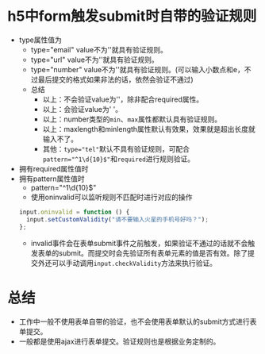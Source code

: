 # h5中form触发submit时自带的验证规则
* type属性值为
    - type="email" value不为''就具有验证规则。
    - type="url" value不为''就具有验证规则。
    - type="number" value不为''就具有验证规则。(可以输入小数点和e，不过最后提交的格式如果非法的话，依然会验证不通过)
    - 总结
        - 以上：不会验证value为''，除非配合required属性。
        - 以上：会验证value为'  '。
        - 以上：number类型的```min```、```max```属性都默认具有验证规则。
        - 以上：maxlength和minlength属性默认有效果，效果就是超出长度就输入不了。
        - 其他：```type="tel"```默认不具有验证规则，可配合```pattern="^1\d{10}$"```和```required```进行规则验证。
* 拥有required属性值时
* 拥有pattern属性值时
    - pattern="^1\d{10}$"
    - 使用oninvalid可以监听规则不匹配时进行对应的操作
    ```javascript
    input.oninvalid = function () {
      input.setCustomValidity("请不要输入火星的手机号好吗？");
    };
    ```
    - invalid事件会在表单submit事件之前触发，如果验证不通过的话就不会触发表单的submit。而提交时会先验证所有表单元素的值是否有效。除了提交外还可以手动调用```input.checkValidity```方法来执行验证。

# 总结
* 工作中一般不使用表单自带的验证，也不会使用表单默认的submit方式进行表单提交。
* 一般都是使用ajax进行表单提交。验证规则也是根据业务定制的。
